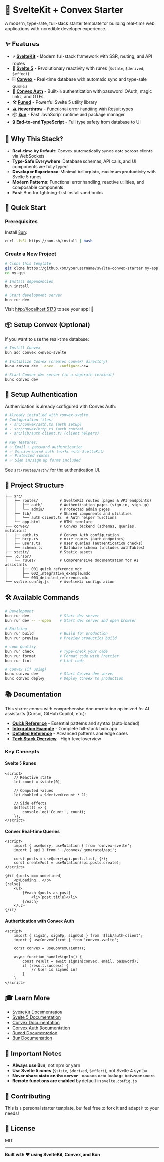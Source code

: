 # 🚀 SvelteKit + Convex Starter

A modern, type-safe, full-stack starter template for building real-time web applications with incredible developer experience.

## ✨ Features

- ⚡️ **[SvelteKit](https://svelte.dev/docs/kit)** - Modern full-stack framework with SSR, routing, and API routes
- 🎨 **[Svelte 5](https://svelte.dev)** - Revolutionary reactivity with runes (`$state`, `$derived`, `$effect`)
- 🗄️ **[Convex](https://convex.dev)** - Real-time database with automatic sync and type-safe queries
- 🔐 **[Convex Auth](https://labs.convex.dev/auth)** - Built-in authentication with password, OAuth, magic links, and OTPs
- 🛠️ **[Runed](https://runed.dev)** - Powerful Svelte 5 utility library
- ⚠️ **[Neverthrow](https://github.com/supermacro/neverthrow)** - Functional error handling with Result types
- 📦 **[Bun](https://bun.sh)** - Fast JavaScript runtime and package manager
- 🔒 **End-to-end TypeScript** - Full type safety from database to UI

## 🎯 Why This Stack?

- **Real-time by Default**: Convex automatically syncs data across clients via WebSockets
- **Type-Safe Everywhere**: Database schemas, API calls, and UI components are fully typed
- **Developer Experience**: Minimal boilerplate, maximum productivity with Svelte 5 runes
- **Modern Patterns**: Functional error handling, reactive utilities, and composable components
- **Fast**: Bun for lightning-fast installs and builds

## 🚀 Quick Start

### Prerequisites

Install [Bun](https://bun.sh):

```bash
curl -fsSL https://bun.sh/install | bash
```

### Create a New Project

```bash
# Clone this template
git clone https://github.com/yourusername/svelte-convex-starter my-app
cd my-app

# Install dependencies
bun install

# Start development server
bun run dev
```

Visit [http://localhost:5173](http://localhost:5173) to see your app! 🎉

## 📦 Setup Convex (Optional)

If you want to use the real-time database:

```bash
# Install Convex
bun add convex convex-svelte

# Initialize Convex (creates convex/ directory)
bunx convex dev --once --configure=new

# Start Convex dev server (in a separate terminal)
bunx convex dev
```

## 🔐 Setup Authentication

Authentication is already configured with Convex Auth:

```bash
# Already installed with convex-svelte
# Configuration files:
# - src/convex/auth.ts (auth setup)
# - src/convex/http.ts (auth routes)
# - src/lib/auth-client.ts (client helpers)

# Key features:
# ✅ Email + password authentication
# ✅ Session-based auth (works with SvelteKit)
# ✅ Protected routes
# ✅ Sign in/sign up forms included
```

See `src/routes/auth/` for the authentication UI.

## 📁 Project Structure

```
├── src/
│   ├── routes/          # SvelteKit routes (pages & API endpoints)
│   │   ├── auth/        # Authentication pages (sign-in, sign-up)
│   │   └── admin/       # Protected admin pages
│   ├── lib/             # Shared components and utilities
│   │   └── auth-client.ts  # Auth helper functions
│   └── app.html         # HTML template
├── convex/              # Convex backend (schemas, queries, mutations)
│   ├── auth.ts          # Convex Auth configuration
│   ├── http.ts          # HTTP routes (auth endpoints)
│   ├── users.ts         # User queries (authentication checks)
│   └── schema.ts        # Database schema (includes authTables)
├── static/              # Static assets
├── .cursor/
│   └── rules/           # Comprehensive documentation for AI assistants
│       ├── 001_quick_reference.mdc
│       ├── 002_integration_example.mdc
│       └── 003_detailed_reference.mdc
└── svelte.config.js     # SvelteKit configuration
```

## 🛠️ Available Commands

```bash
# Development
bun run dev              # Start dev server
bun run dev -- --open    # Start dev server and open browser

# Building
bun run build            # Build for production
bun run preview          # Preview production build

# Code Quality
bun run check            # Type-check your code
bun run format           # Format code with Prettier
bun run lint             # Lint code

# Convex (if using)
bunx convex dev          # Start Convex dev server
bunx convex deploy       # Deploy Convex to production
```

## 📚 Documentation

This starter comes with comprehensive documentation optimized for AI assistants (Cursor, GitHub Copilot, etc.):

- **[Quick Reference](.cursor/rules/001_quick_reference.mdc)** - Essential patterns and syntax (auto-loaded)
- **[Integration Example](.cursor/rules/002_integration_example.mdc)** - Complete full-stack todo app
- **[Detailed Reference](.cursor/rules/003_detailed_reference.mdc)** - Advanced patterns and edge cases
- **[Tech Stack Overview](.cursor/tech-stack-basics.md)** - High-level overview

### Key Concepts

#### Svelte 5 Runes

```svelte
<script>
	// Reactive state
	let count = $state(0);

	// Computed values
	let doubled = $derived(count * 2);

	// Side effects
	$effect(() => {
		console.log('Count:', count);
	});
</script>
```

#### Convex Real-time Queries

```svelte
<script>
	import { useQuery, useMutation } from 'convex-svelte';
	import { api } from '../convex/_generated/api';

	const posts = useQuery(api.posts.list, {});
	const createPost = useMutation(api.posts.create);
</script>

{#if $posts === undefined}
	<p>Loading...</p>
{:else}
	<ul>
		{#each $posts as post}
			<li>{post.title}</li>
		{/each}
	</ul>
{/if}
```

#### Authentication with Convex Auth

```svelte
<script>
	import { signIn, signUp, signOut } from '$lib/auth-client';
	import { useConvexClient } from 'convex-svelte';

	const convex = useConvexClient();

	async function handleSignIn() {
		const result = await signIn(convex, email, password);
		if (result.success) {
			// User is signed in!
		}
	}
</script>
```

## 🎓 Learn More

- [SvelteKit Documentation](https://svelte.dev/docs/kit)
- [Svelte 5 Documentation](https://svelte.dev/docs/svelte/overview)
- [Convex Documentation](https://docs.convex.dev)
- [Convex Auth Documentation](https://labs.convex.dev/auth)
- [Runed Documentation](https://runed.dev/docs)
- [Bun Documentation](https://bun.sh/docs)

## 🚨 Important Notes

- **Always use Bun**, not npm or yarn
- **Use Svelte 5 runes** (`$state`, `$derived`, `$effect`), not Svelte 4 syntax
- **Never share state on the server** - causes data leakage between users
- **Remote functions are enabled** by default in `svelte.config.js`

## 🤝 Contributing

This is a personal starter template, but feel free to fork it and adapt it to your needs!

## 📝 License

MIT

---

**Built with ❤️ using SvelteKit, Convex, and Bun**
